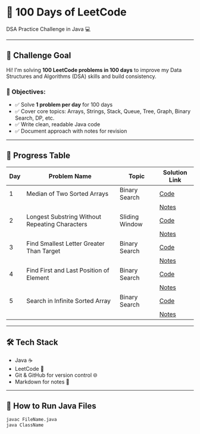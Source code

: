 # 💯 100 Days of LeetCode

DSA Practice Challenge in Java 💻

---

## 🏁 Challenge Goal

Hi! I'm solving **100 LeetCode problems in 100 days** to improve my Data Structures and Algorithms (DSA) skills and build consistency.

### 📌 Objectives:
- ✅ Solve **1 problem per day** for 100 days
- ✅ Cover core topics: Arrays, Strings, Stack, Queue, Tree, Graph, Binary Search, DP, etc.
- ✅ Write clean, readable Java code
- ✅ Document approach with notes for revision

---

## 📅 Progress Table

| Day | Problem Name                                  | Topic            | Solution Link                                       |
|-----|-----------------------------------------------|------------------|-----------------------------------------------------|
| 1   | Median of Two Sorted Arrays                   | Binary Search    | [Code](./Day01/MedianOfTwoSortedArrays.java)        |
|     |                                               |                  | [Notes](./Day01/Notes.md)                           |
| 2   | Longest Substring Without Repeating Characters| Sliding Window   | [Code](./Day02/Longestsubstrwr.java)                |
|     |                                               |                  | [Notes](./Day02/Notes.md)                           |
| 3   | Find Smallest Letter Greater Than Target      | Binary Search    | [Code](./Day03/NextGreatestLetter.java)             |
|     |                                               |                  | [Notes](./Day03/Notes.md)                           |
| 4   | Find First and Last Position of Element       | Binary Search    | [Code](./Day04/SearchRange.java)                    |
|     |                                               |                  | [Notes](./Day04/Notes.md)                           |
| 5   | Search in Infinite Sorted Array               | Binary Search    | [Code](./Day05/targetinfinitesorted.java)           |
|     |                                               |                  | [Notes](./Day05/Notes.md)                           |

---

## 🛠 Tech Stack

- Java ☕
- LeetCode 🔗
- Git & GitHub for version control 🌐
- Markdown for notes 📝

---

## 🚀 How to Run Java Files

```bash
javac FileName.java
java ClassName
